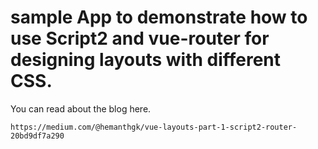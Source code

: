 # sample App to demonstrate how to use Script2 and vue-router for designing layouts with different CSS.

You can read about the blog here.

```
https://medium.com/@hemanthgk/vue-layouts-part-1-script2-router-20bd9df7a290

```
